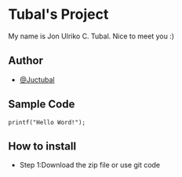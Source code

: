 # Tubal's Project
My name is Jon Ulriko C. Tubal. Nice to meet you :)

## Author
- [@Juctubal](https://github.com/Juctubal)

## Sample Code
`printf("Hello Word!");`

## How to install
- Step 1:Download the zip file or use git code

